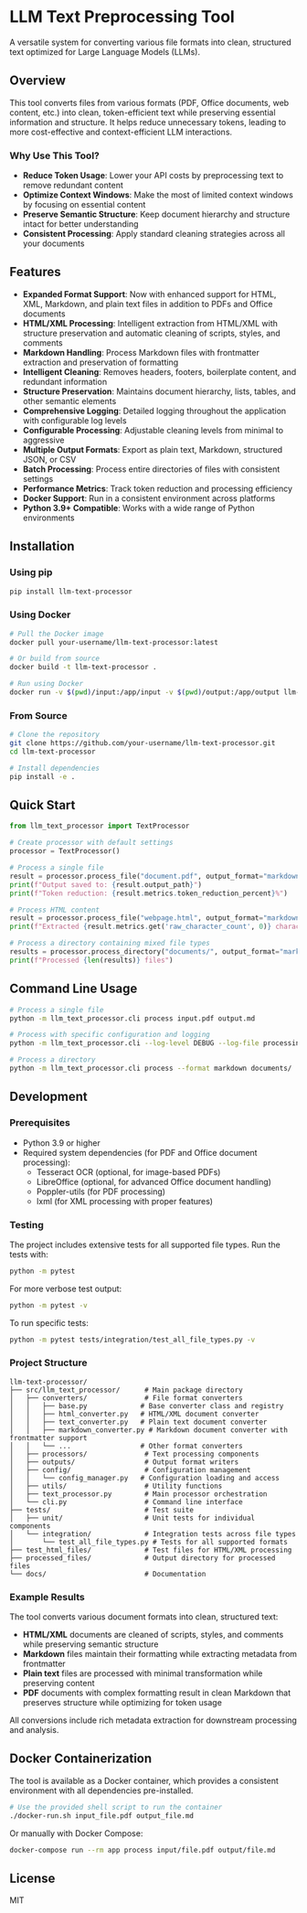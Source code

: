 # LLM Text Preprocessing Tool

A versatile system for converting various file formats into clean, structured text optimized for Large Language Models (LLMs).

## Overview

This tool converts files from various formats (PDF, Office documents, web content, etc.) into clean, token-efficient text while preserving essential information and structure. It helps reduce unnecessary tokens, leading to more cost-effective and context-efficient LLM interactions.

### Why Use This Tool?

- **Reduce Token Usage**: Lower your API costs by preprocessing text to remove redundant content
- **Optimize Context Windows**: Make the most of limited context windows by focusing on essential content
- **Preserve Semantic Structure**: Keep document hierarchy and structure intact for better understanding
- **Consistent Processing**: Apply standard cleaning strategies across all your documents

## Features

- **Expanded Format Support**: Now with enhanced support for HTML, XML, Markdown, and plain text files in addition to PDFs and Office documents
- **HTML/XML Processing**: Intelligent extraction from HTML/XML with structure preservation and automatic cleaning of scripts, styles, and comments
- **Markdown Handling**: Process Markdown files with frontmatter extraction and preservation of formatting
- **Intelligent Cleaning**: Removes headers, footers, boilerplate content, and redundant information
- **Structure Preservation**: Maintains document hierarchy, lists, tables, and other semantic elements
- **Comprehensive Logging**: Detailed logging throughout the application with configurable log levels
- **Configurable Processing**: Adjustable cleaning levels from minimal to aggressive
- **Multiple Output Formats**: Export as plain text, Markdown, structured JSON, or CSV
- **Batch Processing**: Process entire directories of files with consistent settings
- **Performance Metrics**: Track token reduction and processing efficiency
- **Docker Support**: Run in a consistent environment across platforms
- **Python 3.9+ Compatible**: Works with a wide range of Python environments

## Installation

### Using pip

```bash
pip install llm-text-processor
```

### Using Docker

```bash
# Pull the Docker image
docker pull your-username/llm-text-processor:latest

# Or build from source
docker build -t llm-text-processor .

# Run using Docker
docker run -v $(pwd)/input:/app/input -v $(pwd)/output:/app/output llm-text-processor process input/document.pdf output/document.md
```

### From Source

```bash
# Clone the repository
git clone https://github.com/your-username/llm-text-processor.git
cd llm-text-processor

# Install dependencies
pip install -e .
```

## Quick Start

```python
from llm_text_processor import TextProcessor

# Create processor with default settings
processor = TextProcessor()

# Process a single file
result = processor.process_file("document.pdf", output_format="markdown")
print(f"Output saved to: {result.output_path}")
print(f"Token reduction: {result.metrics.token_reduction_percent}%")

# Process HTML content
result = processor.process_file("webpage.html", output_format="markdown")
print(f"Extracted {result.metrics.get('raw_character_count', 0)} characters")

# Process a directory containing mixed file types
results = processor.process_directory("documents/", output_format="markdown")
print(f"Processed {len(results)} files")
```

## Command Line Usage

```bash
# Process a single file
python -m llm_text_processor.cli process input.pdf output.md

# Process with specific configuration and logging
python -m llm_text_processor.cli --log-level DEBUG --log-file processing.log process --config my_config.yaml input.docx output.json

# Process a directory
python -m llm_text_processor.cli process --format markdown documents/
```

## Development

### Prerequisites

- Python 3.9 or higher
- Required system dependencies (for PDF and Office document processing):
  - Tesseract OCR (optional, for image-based PDFs)
  - LibreOffice (optional, for advanced Office document handling)
  - Poppler-utils (for PDF processing)
  - lxml (for XML processing with proper features)

### Testing

The project includes extensive tests for all supported file types. Run the tests with:

```bash
python -m pytest
```

For more verbose test output:

```bash
python -m pytest -v
```

To run specific tests:

```bash
python -m pytest tests/integration/test_all_file_types.py -v
```

### Project Structure

```
llm-text-processor/
├── src/llm_text_processor/      # Main package directory
│   ├── converters/              # File format converters
│   │   ├── base.py             # Base converter class and registry
│   │   ├── html_converter.py   # HTML/XML document converter
│   │   ├── text_converter.py   # Plain text document converter
│   │   ├── markdown_converter.py # Markdown document converter with frontmatter support
│   │   └── ...                 # Other format converters
│   ├── processors/              # Text processing components
│   ├── outputs/                 # Output format writers
│   ├── config/                  # Configuration management 
│   │   └── config_manager.py   # Configuration loading and access
│   ├── utils/                   # Utility functions
│   ├── text_processor.py        # Main processor orchestration
│   └── cli.py                   # Command line interface
├── tests/                       # Test suite
│   ├── unit/                    # Unit tests for individual components
│   └── integration/             # Integration tests across file types
│       └── test_all_file_types.py # Tests for all supported formats
├── test_html_files/             # Test files for HTML/XML processing
├── processed_files/             # Output directory for processed files
└── docs/                        # Documentation
```

### Example Results

The tool converts various document formats into clean, structured text:

- **HTML/XML** documents are cleaned of scripts, styles, and comments while preserving semantic structure
- **Markdown** files maintain their formatting while extracting metadata from frontmatter
- **Plain text** files are processed with minimal transformation while preserving content
- **PDF** documents with complex formatting result in clean Markdown that preserves structure while optimizing for token usage

All conversions include rich metadata extraction for downstream processing and analysis.

## Docker Containerization

The tool is available as a Docker container, which provides a consistent environment with all dependencies pre-installed.

```bash
# Use the provided shell script to run the container
./docker-run.sh input_file.pdf output_file.md
```

Or manually with Docker Compose:

```bash
docker-compose run --rm app process input/file.pdf output/file.md
```

## License

MIT
